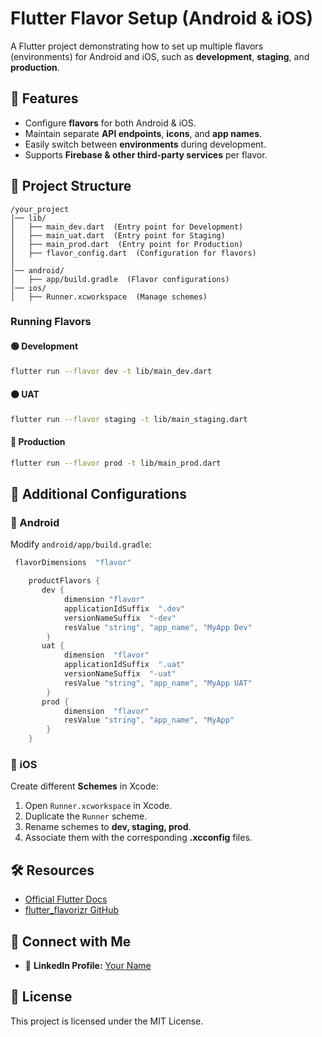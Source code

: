 # Flutter Flavor Setup (Android & iOS)

A Flutter project demonstrating how to set up multiple flavors (environments) for Android and iOS, such as **development**, **staging**, and **production**.

## 📌 Features
- Configure **flavors** for both Android & iOS.
- Maintain separate **API endpoints**, **icons**, and **app names**.
- Easily switch between **environments** during development.
- Supports **Firebase & other third-party services** per flavor.

## 📂 Project Structure
```
/your_project
│── lib/
│   ├── main_dev.dart  (Entry point for Development)
│   ├── main_uat.dart  (Entry point for Staging)
│   ├── main_prod.dart  (Entry point for Production)
│   ├── flavor_config.dart  (Configuration for flavors)
│
│── android/
│   ├── app/build.gradle  (Flavor configurations)
│── ios/
│   ├── Runner.xcworkspace  (Manage schemes)
```

### Running Flavors
#### 🟢 Development
```sh
flutter run --flavor dev -t lib/main_dev.dart
```
#### 🟠 UAT
```sh
flutter run --flavor staging -t lib/main_staging.dart
```
#### 🔴 Production
```sh
flutter run --flavor prod -t lib/main_prod.dart
```

## 🎯 Additional Configurations
### 🔹 Android
Modify `android/app/build.gradle`:
```gradle
 flavorDimensions  "flavor"

    productFlavors {
       dev {
            dimension "flavor"
            applicationIdSuffix  ".dev"
            versionNameSuffix  "-dev"
            resValue "string", "app_name", "MyApp Dev"
        }
       uat {
            dimension  "flavor"
            applicationIdSuffix  ".uat"
            versionNameSuffix  "-uat"
            resValue "string", "app_name", "MyApp UAT"
        }
       prod {
            dimension  "flavor"
            resValue "string", "app_name", "MyApp"
        }
    }

```

### 🔹 iOS
Create different **Schemes** in Xcode:
1. Open `Runner.xcworkspace` in Xcode.
2. Duplicate the `Runner` scheme.
3. Rename schemes to **dev, staging, prod**.
4. Associate them with the corresponding **.xcconfig** files.

## 🛠️ Resources
- [Official Flutter Docs](https://docs.flutter.dev/deployment/flavors/)
- [flutter_flavorizr GitHub](https://github.com/AngeloAvv/flutter_flavorizr)

## 🚀 Connect with Me  
- 💼 **LinkedIn Profile:** [Your Name](https://www.linkedin.com/in/pankaj-ram-ab85ba271/)  

## 📜 License
This project is licensed under the MIT License.

